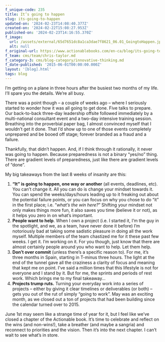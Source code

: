 ```yaml
---
f_unique-code: 235
title: It’s going to happen
slug: its-going-to-happen
updated-on: '2024-02-23T14:08:40.377Z'
created-on: '2024-02-22T15:08:27.953Z'
published-on: '2024-02-23T14:16:55.370Z'
f_image:
  url: /assets/external/65d7651dc8a1ca3dae7f8621_06.01_GoingtoHappen.jpeg
  alt: null
f_original-url: https://www.actionablebooks.com/en-ca/blog/its-going-to-happen/
f_team: cms/team/chris-taylor.md
f_category-3: cms/blog-category/innovative-thinking.md
f_date-published: '2015-06-01T00:00:00.000Z'
layout: '[blog].html'
tags: blog
---
```


I’m getting on a plane in three hours after the busiest two months of my life. I’ll spare you the details. We’re all busy.

There was a point though – a couple of weeks ago – where I seriously started to wonder how it was all going to get done. Five talks to prepare. Our back-to-back three-day leadership offsite followed immediately by a multi-national consultant event and a two-day intensive training session. Breathing into the proverbial paper bag, I almost convinced myself that I wouldn’t get it done. That I’d show up to one of those events completely unprepared and be booed off stage; forever branded as a fraud and a failure.

Thankfully, that didn’t happen. And, if I think through it rationally, it never was going to happen. Because preparedness is not a binary “yes/no” thing. There are gradient levels of preparedness, just like there are gradient levels of “done”.

My big takeaways from the last 8 weeks of insanity are this:

1.  **“It” is going to happen, one way or another** (all events, deadlines, etc). You can’t change it. All you can do is change your mindset towards it. You can spend the weeks/days/hours leading up to it freaking out about the potential failure points, or you can focus on why you chose to do “it” in the first place; i.e. “_what’s the win here?_” Shifting your mindset not only makes things more fun, it also saves you time (believe it or not), as it helps you zero in on what’s important.
2.  **People want to help**. When I own a project (i.e. I started it, I’m the guy in the spotlight, and we, as a team, have never done it before) I’m notoriously bad at taking some sadistic pleasure in doing all the work myself. Multiple members of the team chastized me for it these past few weeks. I get it. I’m working on it. For you though, just know that there are almost certainly people around you who want to help. Let them help.
3.  **Don’t over commit** (unless there’s a specific reason to). For me, it’s three months in Spain, starting in T-minus three hours. The light at the end of the tunnel gave all the craziness a clarity of focus and meaning that kept me on point. I’ve said a million times that this lifestyle is not for everyone and I stand by it. But for me, the sprints and periods of rest work. Which brings me to my final takeaway…
4.  **Projects trump ruts.** Turning your everyday work into a series of projects – either by giving it clear timelines or deliverables (or both) – gets you out of the rut of simply “going to work”. May was an exciting month, as we closed out a ton of projects that had been building since the calendar turned over to 2015.

June 1st may seem like a strange time of year for it, but I feel like we’ve closed a chapter of the Actionable book. It’s time to celebrate and reflect on the wins (and non-wins!), take a breather (and maybe a sangria) and reconnect to priorities and the vision. Then it’s into the next chapter. I can’t wait to see what’s in store.
